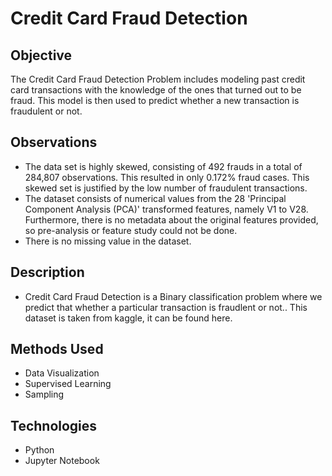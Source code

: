# Credit Card Fraud Detection
## Objective
The Credit Card Fraud Detection Problem includes modeling past credit card transactions with the knowledge of the ones that turned out to be fraud. This model is then used to predict whether a new transaction is fraudulent or not.
## Observations
- The data set is highly skewed, consisting of 492 frauds in a total of 284,807 observations. This resulted in only 0.172% fraud cases. This skewed set is justified by the low number of fraudulent transactions.
- The dataset consists of numerical values from the 28 'Principal Component Analysis (PCA)' transformed features, namely V1 to V28. Furthermore, there is no metadata about the original features provided, so pre-analysis or feature study could not be done.
- There is no missing value in the dataset.
## Description
- Credit Card Fraud Detection is a Binary classification problem where we predict that whether a particular transaction is fraudlent or not..
This dataset is taken from kaggle, it can be found here.
## Methods Used
- Data Visualization
- Supervised Learning
- Sampling
## Technologies
- Python
- Jupyter Notebook
